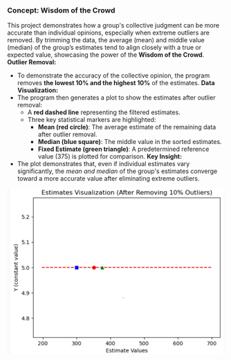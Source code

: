 ### Concept: Wisdom of the Crowd

This project demonstrates how a group's collective judgment can be more accurate than individual opinions, especially when extreme outliers are removed.
By trimming the data, the average (mean) and middle value (median) of the group’s estimates tend to align closely with a true or expected value, showcasing the power of the **Wisdom of the Crowd**.
**Outlier Removal:**
   - To demonstrate the accuracy of the collective opinion, the program removes **the lowest 10% and the highest 10%** of the estimates.
**Data Visualization:**
   - The program then generates a plot to show the estimates after outlier removal:
     - A **red dashed line** representing the filtered estimates.
     - Three key statistical markers are highlighted:
       - **Mean (red circle)**: The average estimate of the remaining data after outlier removal.
       - **Median (blue square)**: The middle value in the sorted estimates.
       - **Fixed Estimate (green triangle)**: A predetermined reference value (375) is plotted for comparison.
 **Key Insight:**
   - The plot demonstrates that, even if individual estimates vary significantly, the *mean and median* of the group's estimates converge toward a more accurate value after eliminating extreme outliers.


![Estimate Plot](https://github.com/santoshisalver/CrowdComputing/blob/master/crowd_comp.jpg?raw=true)


